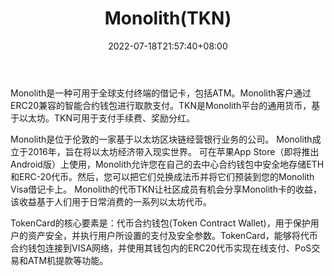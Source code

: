 ﻿---
weight: 
title: "Monolith(TKN)"
description: "Monolith是一种可用于全球支付终端的借记卡，包括ATM"
date: 2022-07-18T21:57:40+08:00
lastmod: 2022-07-18T16:45:40+08:00
draft: false
authors: ["seven"]
featuredImage: "monolithtkn.webp"
link: "https://monolith.xyz/"
tags: ["数字代币","Monolith(TKN)"]
categories: ["navigation"]
navigation: ["数字代币"]
lightgallery: true
toc: true
pinned: false
recommend: false
recommend1: false
---
Monolith是一种可用于全球支付终端的借记卡，包括ATM。Monolith客户通过ERC20兼容的智能合约钱包进行取款支付。TKN是Monolith平台的通用货币，基于以太坊。TKN可用于支付手续费、奖励分红。

Monolith是位于伦敦的一家基于以太坊区块链经营银行业务的公司。 Monolith成立于2016年，旨在将以太坊经济带入现实世界。
可在苹果App Store（即将推出Android版）上使用，Monolith允许您在自己的去中心合约钱包中安全地存储ETH和ERC-20代币。然后，您可以把它们兑换成法币并将它们预装到您的Monolith Visa借记卡上。
Monolith的代币TKN让社区成员有机会分享Monolith卡的收益，该收益基于人们用于日常消费的一系列以太坊代币。

TokenCard的核心要素是：代币合约钱包(Token Contract Wallet)，用于保护用户的资产安全，并执行用户所设置的支付及安全参数。TokenCard，能够将代币合约钱包连接到VISA网络，并使用其钱包内的ERC20代币实现在线支付、PoS交易和ATM机提款等功能。